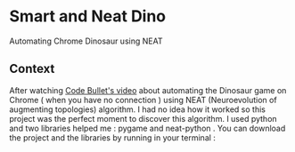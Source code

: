 # Smart and Neat Dino
Automating Chrome Dinosaur using NEAT

## Context

After watching [Code Bullet's video](https://youtu.be/sB_IGstiWlc) about automating the Dinosaur game on Chrome ( when you have no connection ) using NEAT (Neuroevolution of augmenting topologies) algorithm. I had no idea how it worked so this project was the perfect moment to discover this algorithm. I used python and two libraries helped me : pygame and neat-python . You can download the project and the libraries by running in your terminal :

